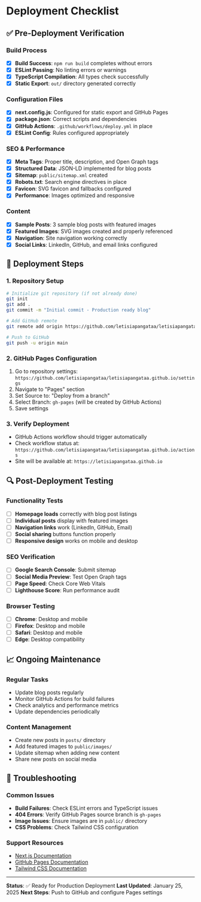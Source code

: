 # Deployment Checklist

## ✅ Pre-Deployment Verification

### Build Process
- [x] **Build Success**: `npm run build` completes without errors
- [x] **ESLint Passing**: No linting errors or warnings
- [x] **TypeScript Compilation**: All types check successfully
- [x] **Static Export**: `out/` directory generated correctly

### Configuration Files
- [x] **next.config.js**: Configured for static export and GitHub Pages
- [x] **package.json**: Correct scripts and dependencies
- [x] **GitHub Actions**: `.github/workflows/deploy.yml` in place
- [x] **ESLint Config**: Rules configured appropriately

### SEO & Performance
- [x] **Meta Tags**: Proper title, description, and Open Graph tags
- [x] **Structured Data**: JSON-LD implemented for blog posts
- [x] **Sitemap**: `public/sitemap.xml` created
- [x] **Robots.txt**: Search engine directives in place
- [x] **Favicon**: SVG favicon and fallbacks configured
- [x] **Performance**: Images optimized and responsive

### Content
- [x] **Sample Posts**: 3 sample blog posts with featured images
- [x] **Featured Images**: SVG images created and properly referenced
- [x] **Navigation**: Site navigation working correctly
- [x] **Social Links**: LinkedIn, GitHub, and email links configured

## 🚀 Deployment Steps

### 1. Repository Setup
```bash
# Initialize git repository (if not already done)
git init
git add .
git commit -m "Initial commit - Production ready blog"

# Add GitHub remote
git remote add origin https://github.com/letisiapangataa/letisiapangataa.github.io.git

# Push to GitHub
git push -u origin main
```

### 2. GitHub Pages Configuration
1. Go to repository settings: `https://github.com/letisiapangataa/letisiapangataa.github.io/settings`
2. Navigate to "Pages" section
3. Set Source to: "Deploy from a branch"
4. Select Branch: `gh-pages` (will be created by GitHub Actions)
5. Save settings

### 3. Verify Deployment
- GitHub Actions workflow should trigger automatically
- Check workflow status at: `https://github.com/letisiapangataa/letisiapangataa.github.io/actions`
- Site will be available at: `https://letisiapangataa.github.io`

## 🔍 Post-Deployment Testing

### Functionality Tests
- [ ] **Homepage loads** correctly with blog post listings
- [ ] **Individual posts** display with featured images
- [ ] **Navigation links** work (LinkedIn, GitHub, Email)
- [ ] **Social sharing** buttons function properly
- [ ] **Responsive design** works on mobile and desktop

### SEO Verification
- [ ] **Google Search Console**: Submit sitemap
- [ ] **Social Media Preview**: Test Open Graph tags
- [ ] **Page Speed**: Check Core Web Vitals
- [ ] **Lighthouse Score**: Run performance audit

### Browser Testing
- [ ] **Chrome**: Desktop and mobile
- [ ] **Firefox**: Desktop and mobile  
- [ ] **Safari**: Desktop and mobile
- [ ] **Edge**: Desktop compatibility

## 📈 Ongoing Maintenance

### Regular Tasks
- Update blog posts regularly
- Monitor GitHub Actions for build failures
- Check analytics and performance metrics
- Update dependencies periodically

### Content Management
- Create new posts in `posts/` directory
- Add featured images to `public/images/`
- Update sitemap when adding new content
- Share new posts on social media

## 🔧 Troubleshooting

### Common Issues
- **Build Failures**: Check ESLint errors and TypeScript issues
- **404 Errors**: Verify GitHub Pages source branch is `gh-pages`
- **Image Issues**: Ensure images are in `public/` directory
- **CSS Problems**: Check Tailwind CSS configuration

### Support Resources
- [Next.js Documentation](https://nextjs.org/docs)
- [GitHub Pages Documentation](https://docs.github.com/en/pages)
- [Tailwind CSS Documentation](https://tailwindcss.com/docs)

---

**Status**: ✅ Ready for Production Deployment
**Last Updated**: January 25, 2025
**Next Steps**: Push to GitHub and configure Pages settings

